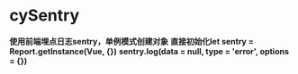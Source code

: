 # cySentry
**使用前端埋点日志sentry，单例模式创建对象**
**直接初始化let sentry = Report.getInstance(Vue, {})**
**sentry.log(data = null, type = 'error', options = {})**
